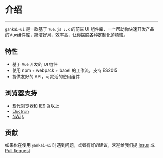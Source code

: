 # 介绍

----

`gankai-ui` 是一款基于 `Vue.js 2.x` 的前端 UI 组件库，一个帮助你快速开发产品的Vue组件库，简洁好用，效率高，让你摆脱各种定制化的烦恼。

## 特性

- 基于 `Vue` 开发的 UI 组件
- 使用 npm + webpack + babel 的工作流，支持 ES2015
- 提供友好的 API，可灵活的使用组件

## 浏览器支持

- 现代浏览器和 IE9 及以上
- [Electron](http://electron.atom.io/)
- [NW.js](http://nwjs.io)


## 贡献

如果你在使用 `gankai-ui` 时遇到问题，或者有好的建议，欢迎给我们提 [Issue](https://github.com/GitHubGanKai/gankai-ui/issues) 或 [Pull Request](https://github.com/GitHubGanKai/gankai-ui/pulls)
